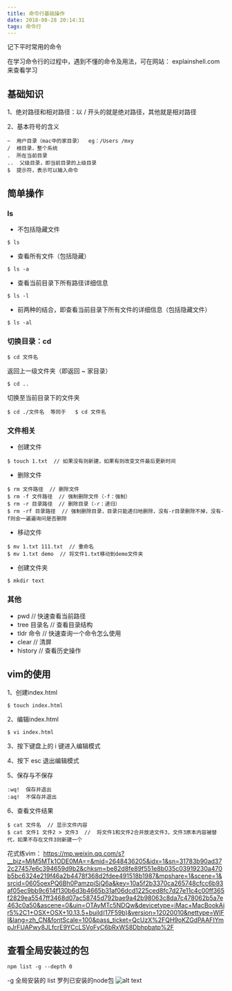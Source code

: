 ```yaml
---
title: 命令行基础操作
date: 2018-08-28 20:14:31
tags: 命令行
---
```

记下平时常用的命令
<!-- more -->
在学习命令行的过程中，遇到不懂的命令及用法，可在网站： explainshell.com 来查看学习

## 基础知识
1、绝对路径和相对路径：以 / 开头的就是绝对路径，其他就是相对路径

2、基本符号的含义
```
~  用户目录（mac中的家目录）  eg：/Users /mxy
/  根目录，整个系统
.  所在当前目录
..  父级目录，即当前目录的上级目录
$  提示符，表示可以输入命令
```

## 简单操作
### ls
- 不包括隐藏文件
```
$ ls
```

- 查看所有文件（包括隐藏）
```
$ ls -a
```

- 查看当前目录下所有路径详细信息
```
$ ls -l
```

- 前两种的结合，即查看当前目录下所有文件的详细信息（包括隐藏文件）
```
$ ls -al
```

### 切换目录：cd
```
$ cd 文件名
```

返回上一级文件夹（即返回 ~ 家目录）
```
$ cd ..
```

切换至当前目录下的文件夹
```
$ cd ./文件名  等同于   $ cd 文件名
```

### 文件相关
- 创建文件
```
$ touch 1.txt  // 如果没有则新建，如果有则改变文件最后更新时间
```

- 删除文件
```
$ rm 文件路径  // 删除文件
$ rm -f 文件路径  // 强制删除文件（-f：强制）
$ rm -r 目录路径  // 删除目录（-r：递归）
$ rm -rf 目录路径  // 强制删除目录，目录只能递归地删除，没有-r目录删除不掉，没有-f则会一遍遍询问是否删除
```

- 移动文件
```
$ mv 1.txt 111.txt  // 重命名
$ mv 1.txt demo  // 将文件1.txt移动到demo文件夹
```

- 创建文件夹
```
$ mkdir text
```

### 其他
- pwd  // 快速查看当前路径
- tree 目录名  // 查看目录结构
- tldr 命令  // 快速查询一个命令怎么使用
- clear  // 清屏
- history  // 查看历史操作

## vim的使用
1、创建index.html
```
$ touch index.html
```

2、编辑index.html
```
$ vi index.html
```

3、按下键盘上的 i 键进入编辑模式

4、按下 esc 退出编辑模式

5、保存与不保存
```
:wq!  保存并退出
:aq!  不保存并退出
```

6、查看文件结果
```
$ cat 文件名  // 显示文件内容
$ cat 文件1 文件2 > 文件3  //  将文件1和文件2合并放进文件3，文件3原本内容被替代，如果不存在文件3则新建一个
```

花式练vim：
https://mp.weixin.qq.com/s?__biz=MjM5MTk1ODE0MA==&mid=2648436205&idx=1&sn=31783b90ad372c27457e6c394659d9b2&chksm=be82d8fe89f551e8b035c03919230a470b5bc6324e219f46a2b4478f368d2fdee491518b1987&mpshare=1&scene=1&srcid=0605oexPQ6Bh0PamzpiSjQ6a&key=10a5f2b3370ca265748cfcc6b93af05ec9bb9c614f130b6d3b4665b31af06dcd1225ced8fc7d27e11c4c00ff365f2829ea5547ff3468d07ac58745d792bae9a42b98063c8da7c478062b5a7e463c0a50&ascene=0&uin=OTAyMTc5NDQw&devicetype=iMac+MacBookAir5%2C1+OSX+OSX+10.13.5+build(17F59b)&version=12020010&nettype=WIFI&lang=zh_CN&fontScale=100&pass_ticket=QcUzX%2FQH9oKZGdPAAFIYmpJrFUAPwy8JLfcrE9YCcLSVoFyC6bRxWS8Dbhpbatp%2F
## 查看全局安装过的包
```
npm list -g --depth 0
```
-g 全局安装的
list 罗列已安装的node包
![alt text](https://i.loli.net/2018/08/28/5b8551474a6bd.png)

